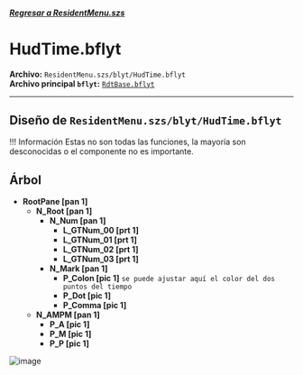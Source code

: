##### [Regresar a ResidentMenu.szs](../index.md)

# HudTime.bflyt

**Archivo:** `ResidentMenu.szs/blyt/HudTime.bflyt`<br>
**Archivo principal `bflyt`:** [`RdtBase.bflyt`](../RdtBase.bflyt.md)

---

## Diseño de `ResidentMenu.szs/blyt/HudTime.bflyt`

<!-- prettier-ignore -->
!!! Información
    Estas no son todas las funciones, la mayoría son desconocidas o el componente no es importante.
	
## Árbol

- **RootPane [pan 1]**
    - **N_Root [pan 1]**
        - **N_Num [pan 1]**
            - **L_GTNum_00 [prt 1]**
            - **L_GTNum_01 [prt 1]**
            - **L_GTNum_02 [prt 1]**
            - **L_GTNum_03 [prt 1]**
        - **N_Mark [pan 1]**
            - **P_Colon [pic 1]** `se puede ajustar aquí el color del dos puntos del tiempo`
            - **P_Dot [pic 1]**
            - **P_Comma [pic 1]**
    - **N_AMPM [pan 1]**
        - **P_A [pic 1]**
        - **P_M [pic 1]**
        - **P_P [pic 1]**

![image](https://github.com/ElGatoFiestero/TutorialTemasNintendoSwitch/assets/159089859/152af100-8187-4606-8583-f4eec65878f0)

